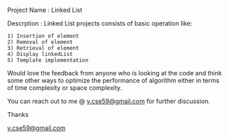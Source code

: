 Project Name : Linked List

Descrption : Linked List projects consists of basic operation like:

    1) Insertion of element
    2) Removal of element
    3) Retrieval of element
    4) Display linkedList
    5) Template implementation

Would love the feedback from anyone who is looking at the code and think some other ways to optimize the performance
of algorithm either in terms of time complexity or space complexity.

You can reach out to me @ v.cse59@gmail.com for further discussion.

Thanks

v.cse59@gmail.com
